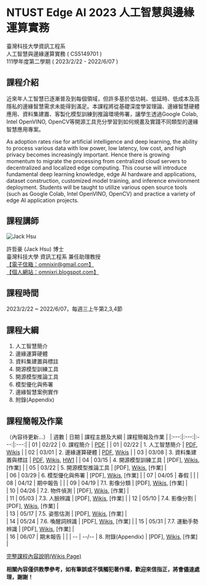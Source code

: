 
# NTUST Edge AI 2023 人工智慧與邊緣運算實務
臺灣科技大學資訊工程系  
人工智慧與邊緣運算實務 ( CS5149701 )  
111學年度第二學期 ( 2023/2/22 - 2022/6/07 )  

## 課程介紹

近來年人工智慧已逐漸普及到每個領域，但許多基於低功耗、低延時、低成本及高隱私的邊緣智慧需求未能得到滿足。本課程將從基礎深度學習理論、邊緣智慧硬體應用、資料集建置、客製化模型訓練到推論環境佈署，讓學生透過Google Colab, Intel OpenVINO, OpenCV等開源工具充分學習到如何規畫及實踐不同類型的邊緣智慧應用專案。  

As adoption rates rise for artificial intelligence and deep learning, the ability to process various data with low power, low latency, low cost, and high privacy becomes increasingly important. Hence there is growing momentum to migrate the processing from centralized cloud servers to decentralized and localized edge computing. This course will introduce fundamental deep learning knowledge, edge AI hardware and applications, dataset construction, customized model training, and  inference environment deployment. Students will be taught to utilize various open source tools (such as Google Colab, Intel OpenVINO, OpenCV) and practice a variety of edge AI application projects.  

## 課程講師
![Jack Hsu](https://1.bp.blogspot.com/-ZnmpktLAa2w/X-qQHv8N0XI/AAAAAAAADFA/AfjqWTikyAkMF2KhxDQW9pHN6r9PSCA7QCLcBGAsYHQ/w200-h200/JackHsu.png)

許哲豪 (Jack Hsu) 博士  
臺灣科技大學 資訊工程系 兼任助理教授  
[【電子信箱：omnixir@gmail.com】](mailto:omnixir@gmail.com)  
[【個人網站：omnixri.blogspot.com】](http://omnixri.blogspot.com)  

## 課程時間
2023/2/22 ~ 2022/6/07，每週三上午第2,3,4節  

## 課程大綱

1. 人工智慧簡介  
2. 邊緣運算硬體  
3. 資料集建置與標註  
4. 開源模型訓練工具  
5. 開源模型推論工具  
6. 模型優化與佈署  
7. 邊緣智慧案例實作  
8. 附錄(Appendix)  

## 課程簡報及作業
（內容待更新...）
| 週數 | 日期 | 課程主題及大綱 | 課程簡報及作業 | 
|:---:|:---:|:---:|:---:|
| 01 | 02/22 | 0. 課程簡介 | [PDF](https://github.com/OmniXRI/NTUST_EdgeAI_2023/blob/main/Ch0_Course/20230222_NTUST_EdgeAI_0_%E8%AA%B2%E7%A8%8B%E7%B0%A1%E4%BB%8B.pdf) | 
| 01 | 02/22 | 1. 人工智慧簡介 | [PDF](https://github.com/OmniXRI/NTUST_EdgeAI_2023/blob/main/Ch1_Introduction/20230222_NTUST_EdgeAI_1_%E4%BA%BA%E5%B7%A5%E6%99%BA%E6%85%A7%E7%B0%A1%E4%BB%8B.pdf), [Wikis](https://github.com/OmniXRI/NTUST_EdgeAI_2023/wiki/Ch01_Introduction) | 
| 02 | 03/01 | 2. 邊緣運算硬體 | [PDF](https://github.com/OmniXRI/NTUST_EdgeAI_2023/blob/main/Ch2_Hardware/20220301_NTUST_EdgeAI_2_%E9%82%8A%E7%B7%A3%E9%81%8B%E7%AE%97%E7%A1%AC%E9%AB%94.pdf), [Wikis](https://github.com/OmniXRI/NTUST_EdgeAI_2023/wiki/Ch02_Hardware) | 
| 03 | 03/08 | 3. 資料集建置與標註 | [PDF](https://github.com/OmniXRI/NTUST_EdgeAI_2023/blob/main/Ch3_Dataset_Annotation/20230308_NTUST_EdgeAI_3_%E8%B3%87%E6%96%99%E9%9B%86%E5%BB%BA%E7%BD%AE%E8%88%87%E6%A8%99%E8%A8%BB.pdf), [Wikis](https://github.com/OmniXRI/NTUST_EdgeAI_2023/wiki/Ch03_Data_Annotation), [HW1](https://github.com/OmniXRI/NTUST_EdgeAI_2023/blob/main/Ch3_Dataset_Annotation/20230308_HW1_%E8%B3%87%E6%96%99%E9%9B%86%E5%BB%BA%E7%BD%AE%E8%88%87%E6%A8%99%E8%A8%BB.pdf) | 
| 04 | 03/15 | 4. 開源模型訓練工具 | [PDF], [Wikis](https://github.com/OmniXRI/NTUST_EdgeAI_2023/wiki/Ch04_Training_Tools), [作業] | 
| 05 | 03/22 | 5. 開源模型推論工具 | [PDF], [Wikis](https://github.com/OmniXRI/NTUST_EdgeAI_2023/wiki/Ch05_Inference_Tools), [作業] |  
| 06 | 03/29 | 6. 模型優化與佈署 | [PDF], [Wikis](https://github.com/OmniXRI/NTUST_EdgeAI_2023/wiki/Ch06_Optimization_Deployment), [作業] | 
| 07 | 04/05 | 春假 |  | 
| 08 | 04/12 | 期中報告 |  | 
| 09 | 04/19 | 7.1. 影像分類 | [PDF], [Wikis](https://github.com/OmniXRI/NTUST_EdgeAI_2023/wiki/Ch07_Implementations), [作業] |   
| 10 | 04/26 | 7.2. 物件偵測 | [PDF], [Wikis](https://github.com/OmniXRI/NTUST_EdgeAI_2023/wiki/Ch07_Implementations), [作業] |  
| 11 | 05/03 | 7.3. 人臉辨識 | [PDF], [Wikis](https://github.com/OmniXRI/NTUST_EdgeAI_2023/wiki/Ch07_Implementations), [作業] | 
| 12 | 05/10 | 7.4. 影像分割 | [PDF], [Wikis](https://github.com/OmniXRI/NTUST_EdgeAI_2023/wiki/Ch07_Implementations), [作業] |  
| 13 | 05/17 | 7.5. 姿態估測 | [PDF], [Wikis](https://github.com/OmniXRI/NTUST_EdgeAI_2023/wiki/Ch07_Implementations), [作業] |  
| 14 | 05/24 | 7.6. 喚醒詞辨識 | [PDF], [Wikis](https://github.com/OmniXRI/NTUST_EdgeAI_2023/wiki/Ch07_Implementations), [作業] | 
| 15 | 05/31 | 7.7. 運動手勢辨識 | [PDF], [Wikis](https://github.com/OmniXRI/NTUST_EdgeAI_2023/wiki/Ch07_Implementations), [作業] |  
| 16 | 06/07 | 期末報告 |  | 
| -- | --/-- | 8. 附錄(Appendix) | [PDF], [Wikis](https://github.com/OmniXRI/NTUST_EdgeAI_2023/wiki/Ch08_Appendix), [作業] |  
  
[完整課程內容說明(Wikis Page)](https://github.com/OmniXRI/NTUST_EdgeAI_2023/wiki)

**相關內容僅供教學參考，如有筆誤或不慎觸犯著作權，歡迎來信指正，將會儘速處理，謝謝！**  
